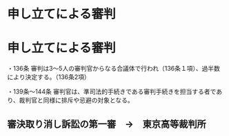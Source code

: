 # 申し立てによる審判

# 申し立てによる審判
・136条
審判は3～5人の審判官からなる合議体で行われ（136条１項）、過半数により決定する。（136条2項）

・139条～144条
審判官は、準司法的手続きである審判手続きを担当する者であり、裁判官と同様に排斥や忌避の対象となる。

## 審決取り消し訴訟の第一審　→　東京高等裁判所


